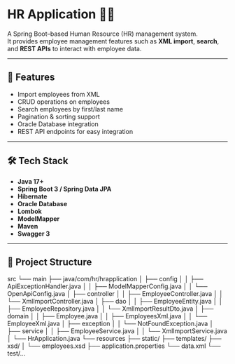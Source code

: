 # HR Application 🧑‍💼

A Spring Boot–based Human Resource (HR) management system.  
It provides employee management features such as **XML import**, **search**, and **REST APIs** to interact with employee data.

---

## 🚀 Features
- Import employees from XML
- CRUD operations on employees
- Search employees by first/last name
- Pagination & sorting support
- Oracle Database integration
- REST API endpoints for easy integration

---

## 🛠️ Tech Stack
- **Java 17+**
- **Spring Boot 3 / Spring Data JPA**
- **Hibernate**
- **Oracle Database**
- **Lombok**
- **ModelMapper**
- **Maven**
- **Swagger 3**

---

## 📂 Project Structure
src
 └── main
     ├── java/com/hr/hrapplication
     │   ├── config
     │   │   ├── ApiExceptionHandler.java
     │   │   ├── ModelMapperConfig.java
     │   │   └── OpenApiConfig.java
     │   ├── controller
     │   │   ├── EmployeeController.java
     │   │   └── XmlImportController.java
     │   ├── dao
     │   │   ├── EmployeeEntity.java
     │   │   ├── EmployeeRepository.java
     │   │   └── XmlImportResultDto.java
     │   ├── domain
     │   │   ├── Employee.java
     │   │   ├── EmployeesXml.java
     │   │   └── EmployeeXml.java
     │   ├── exception
     │   │   └── NotFoundException.java
     │   ├── service
     │   │   ├── EmployeeService.java
     │   │   └── XmlImportService.java
     │   └── HrApplication.java
     └── resources
         ├── static/
         ├── templates/
         ├── xsd/
         │   └── employees.xsd
         ├── application.properties
         └── data.xml
 └── test/...
